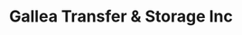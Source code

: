 ---
title: "Gallea Transfer & Storage Inc"
url: /owatonna/gallea-transfer-and-storage-inc/
shop: storage rental
---